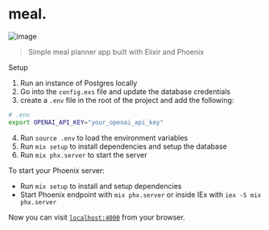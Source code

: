 # meal.
![image](./priv/static/images/meal-logo.png)

> Simple meal planner app built with Elixir and Phoenix

Setup
1. Run an instance of Postgres locally
2. Go into the `config.exs` file and update the database credentials
3. create a `.env` file in the root of the project and add the following:
```sh
# .env
export OPENAI_API_KEY="your_openai_api_key"
```
4. Run `source .env` to load the environment variables
5. Run `mix setup` to install dependencies and setup the database
6. Run `mix phx.server` to start the server

To start your Phoenix server:

  * Run `mix setup` to install and setup dependencies
  * Start Phoenix endpoint with `mix phx.server` or inside IEx with `iex -S mix phx.server`

Now you can visit [`localhost:4000`](http://localhost:4000) from your browser.

